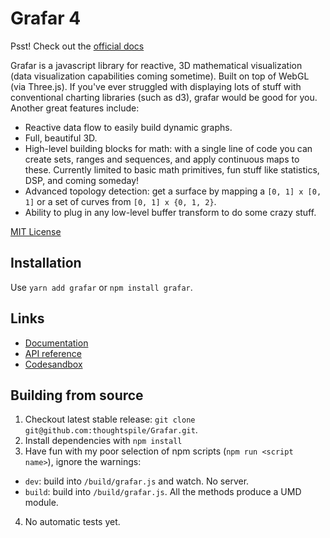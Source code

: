 # Grafar 4

Psst! Check out the [official docs](https://thoughtspile.github.io/grafar/?new)

Grafar is a javascript library for reactive, 3D mathematical visualization (data
visualization capabilities coming sometime). Built on top of WebGL (via Three.js).
If you've ever struggled with displaying lots of stuff with conventional charting
libraries (such as d3), grafar would be good for you. Another great features include:

- Reactive data flow to easily build dynamic graphs.
- Full, beautiful 3D.
- High-level building blocks for math: with a single line of code you can create
sets, ranges and sequences, and apply continuous maps to these. Currently limited
to basic math primitives, fun stuff like statistics, DSP,  and  coming someday!
- Advanced topology detection: get a surface by mapping a `[0, 1] x [0, 1]` or a
set of curves from `[0, 1] x {0, 1, 2}`.
- Ability to plug in any low-level buffer transform to do some crazy stuff.

[MIT License](LICENSE)

## Installation

Use `yarn add grafar` or `npm install grafar`.

## Links

- [Documentation](https://thoughtspile.github.io/grafar/?new)
- [API reference](https://thoughtspile.github.io/grafar/?new#api)
- [Codesandbox](https://codesandbox.io/s/grafar-template-h1k66)

## Building from source

1. Checkout latest stable release: `git clone git@github.com:thoughtspile/Grafar.git`.
2. Install dependencies with `npm install`
3. Have fun with my poor selection of npm scripts (`npm run <script name>`), ignore the warnings:
  - `dev`: build into `/build/grafar.js` and watch. No server.
  - `build`: build into `/build/grafar.js`.
All the methods produce a UMD module.
4. No automatic tests yet.
